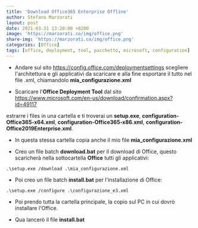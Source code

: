 ```yaml
---
title: 'Download Office365 Enterprise Offline'
author: Stefano Marzorati
layout: post
date: 2021-03-31 13:20:00 +0200
image: 'https://marzorati.co/img/office.png'
share-img: 'https://marzorati.co/img/office.png'
categories: [Office]
tags: [office, deployment, tool, pacchetto, microsoft, configuration]
---
```

* Andare sul sito <a href="https://config.office.com/deploymentsettings" target="_blank">https://config.office.com/deploymentsettings</a> scegliere l'architettura e gli applicativi da scaricare e alla fine esportare il tutto nel file .xml, chiamandolo **mia_configurazione.xml**   

* Scaricare l'**Office Deployment Tool** dal sito <a href="https://www.microsoft.com/en-us/download/confirmation.aspx?id=49117" target="_blank">https://www.microsoft.com/en-us/download/confirmation.aspx?id=49117</a>   

estrarre i files in una cartella e ti troverai un **setup.exe**, **configuration-Office365-x64.xml**, **configuration-Office365-x86.xml**, **configuration-Office2019Enterprise.xml**.   

* In questa stessa cartella copia anche il mio file **mia_configurazione.xml**

* Creo un file batch **download.bat** per il download di Office, questo scaricherà nella sottocartella **Office** tutti gli applicativi:

~~~batch
.\setup.exe /download .\mia_configurazione.xml
~~~

* Poi creo un file batch **install.bat** per l'installazione di Office:

~~~batch
.\setup.exe /configure .\configurazione_e3.xml
~~~

* Poi prendo tutta la cartella principale, la copio sul PC in cui dovrò installare l'Office.   

* Qua lancerò il file **install.bat**
